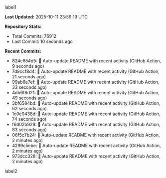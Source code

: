 
label1 
<!-- ACTIVITY_START -->
**Last Updated:** 2025-10-11 23:59:19 UTC

**Repository Stats:**
- Total Commits: 76912
- Last Commit: 10 seconds ago

**Recent Commits:**
- 824c654d5: 🤖 Auto-update README with recent activity (GitHub Action, 9 seconds ago)
- 7d9ccf8d4: 🤖 Auto-update README with recent activity (GitHub Action, 21 seconds ago)
- 99ab6e7ef: 🤖 Auto-update README with recent activity (GitHub Action, 33 seconds ago)
- 4db6f6d21: 🤖 Auto-update README with recent activity (GitHub Action, 49 seconds ago)
- 3bf6584bd: 🤖 Auto-update README with recent activity (GitHub Action, 62 seconds ago)
- 1c0e0438d: 🤖 Auto-update README with recent activity (GitHub Action, 74 seconds ago)
- f6d02b928: 🤖 Auto-update README with recent activity (GitHub Action, 83 seconds ago)
- 06f5c7b24: 🤖 Auto-update README with recent activity (GitHub Action, 2 minutes ago)
- 4299c5ebe: 🤖 Auto-update README with recent activity (GitHub Action, 2 minutes ago)
- 973dcc328: 🤖 Auto-update README with recent activity (GitHub Action, 2 minutes ago)
<!-- ACTIVITY_END -->

label2
